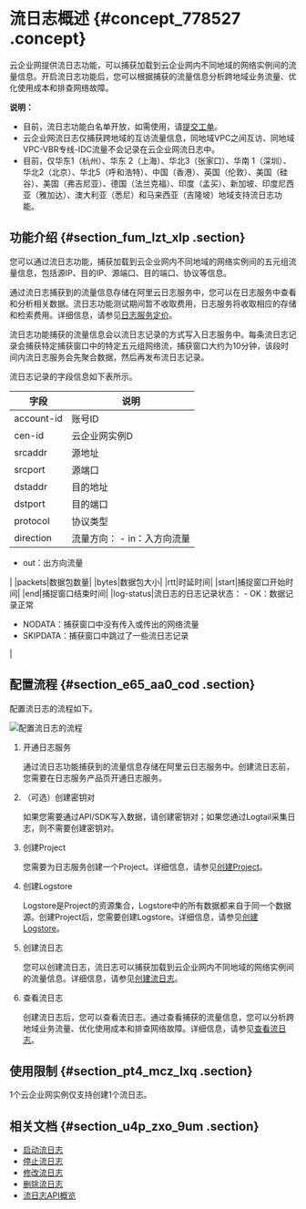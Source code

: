 # 流日志概述 {#concept_778527 .concept}

云企业网提供流日志功能，可以捕获加载到云企业网内不同地域的网络实例间的流量信息。开启流日志功能后，您可以根据捕获的流量信息分析跨地域业务流量、优化使用成本和排查网络故障。

**说明：** 

-   目前，流日志功能白名单开放，如需使用，请[提交工单](https://selfservice.console.aliyun.com/ticket/category/cbn/today)。
-   云企业网流日志仅捕获跨地域的互访流量信息，同地域VPC之间互访、同地域VPC-VBR专线-IDC流量不会记录在云企业网流日志中。
-   目前，仅华东1（杭州）、华东 2（上海）、华北3（张家口）、华南 1（深圳）、华北2（北京）、华北5（呼和浩特）、中国（香港）、英国（伦敦）、美国（硅谷）、美国（弗吉尼亚）、德国（法兰克福）、印度（孟买）、新加坡、印度尼西亚（雅加达）、澳大利亚（悉尼）和马来西亚（吉隆坡）地域支持流日志功能。

## 功能介绍 {#section_fum_lzt_xlp .section}

您可以通过流日志功能，捕获加载到云企业网内不同地域的网络实例间的五元组流量信息，包括源IP、目的IP、源端口、目的端口、协议等信息。

通过流日志捕获到的流量信息存储在阿里云日志服务中，您可以在日志服务中查看和分析相关数据。流日志功能测试期间暂不收取费用，日志服务将收取相应的存储和检索费用。详细信息，请参见[日志服务定价](../../../../cn.zh-CN/产品定价/计费方式.md#)。

流日志功能捕获的流量信息会以流日志记录的方式写入日志服务中。每条流日志记录会捕获特定捕获窗口中的特定五元组网络流，捕获窗口大约为10分钟，该段时间内流日志服务会先聚合数据，然后再发布流日志记录。

流日志记录的字段信息如下表所示。

|字段|说明|
|--|--|
|account-id|账号ID|
|cen-id|云企业网实例D|
|srcaddr|源地址|
|srcport|源端口|
|dstaddr|目的地址|
|dstport|目的端口|
|protocol|协议类型|
|direction|流量方向： -   in：入方向流量
-   out：出方向流量

 |
|packets|数据包数量|
|bytes|数据包大小|
|rtt|时延时间|
|start|捕捉窗口开始时间|
|end|捕捉窗口结束时间|
|log-status|流日志的日志记录状态： -   OK：数据记录正常
-   NODATA：捕获窗口中没有传入或传出的网络流量
-   SKIPDATA：捕获窗口中跳过了一些流日志记录

 |

## 配置流程 {#section_e65_aa0_cod .section}

配置流日志的流程如下。

![配置流日志的流程](http://static-aliyun-doc.oss-cn-hangzhou.aliyuncs.com/assets/img/630431/156790682550102_zh-CN.png)

1.  开通日志服务

    通过流日志功能捕获到的流量信息存储在阿里云日志服务中。创建流日志前，您需要在日志服务产品页开通日志服务。

2.  （可选）创建密钥对

    如果您需要通过API/SDK写入数据，请创建密钥对；如果您通过Logtail采集日志，则不需要创建密钥对。

3.  创建Project

    您需要为日志服务创建一个Project。详细信息，请参见[创建Project](../../../../cn.zh-CN/准备工作/操作Project.md#section_ahq_ggx_ndb)。

4.  创建Logstore

    Logstore是Project的资源集合，Logstore中的所有数据都来自于同一个数据源。创建Project后，您需要创建Logstore。详细信息，请参见[创建Logstore](../../../../cn.zh-CN/准备工作/操作Logstore.md#section_v52_2jx_ndb)。

5.  创建流日志

    您可以创建流日志，流日志可以捕获加载到云企业网内不同地域的网络实例间的流量信息。详细信息，请参见[创建流日志](cn.zh-CN/用户指南/流日志/创建流日志.md#)。

6.  查看流日志

    创建流日志后，您可以查看流日志。通过查看捕获的流量信息，您可以分析跨地域业务流量、优化使用成本和排查网络故障。详细信息，请参见[查看流日志](cn.zh-CN/用户指南/流日志/查看流日志.md#)。


## 使用限制 {#section_pt4_mcz_lxq .section}

1个云企业网实例仅支持创建1个流日志。

## 相关文档 {#section_u4p_zxo_9um .section}

-   [启动流日志](cn.zh-CN/用户指南/流日志/启动流日志.md#)
-   [停止流日志](cn.zh-CN/用户指南/流日志/停止流日志.md#)
-   [修改流日志](cn.zh-CN/用户指南/流日志/修改流日志.md#)
-   [删除流日志](cn.zh-CN/用户指南/流日志/删除流日志.md#)
-   [流日志API概览](../../../../cn.zh-CN/API参考/API概览.md#section_s3l_rt9_txj)

